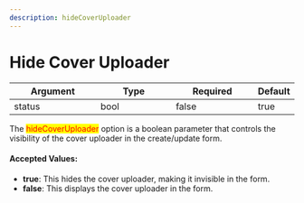 ```yaml
---
description: hideCoverUploader
---
```


# Hide Cover Uploader

<table><thead><tr><th width="167">Argument</th><th width="157">Type</th><th width="159" data-type="checkbox">Required</th><th>Default</th></tr></thead><tbody><tr><td>status</td><td>bool</td><td>false</td><td>true</td></tr></tbody></table>

The <mark style="color:red;">hideCoverUploader</mark> option is a boolean parameter that controls the visibility of the cover uploader in the create/update form.

#### **Accepted Values:**

* **true**: This hides the cover uploader, making it invisible in the form.&#x20;
* **false**: This displays the cover uploader in the form.





